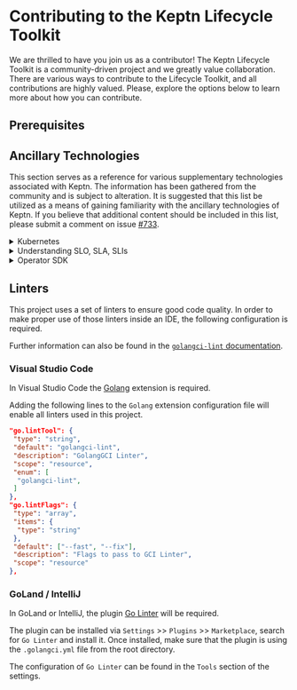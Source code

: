 # Contributing to the Keptn Lifecycle Toolkit

We are thrilled to have you join us as a contributor!
The Keptn Lifecycle Toolkit is a community-driven project and we greatly value collaboration.
There are various ways to contribute to the Lifecycle Toolkit, and all contributions are highly valued.
Please, explore the options below to learn more about how you can contribute.

## Prerequisites

## Ancillary Technologies
This section serves as a reference for various supplementary technologies associated with Keptn. 
The information has been gathered from the community and is subject to alteration. 
It is suggested that this list be utilized as a means of gaining familiarity with the ancillary technologies of Keptn. 
If you believe that additional content should be included in this list, please submit a comment on issue
[#733](https://github.com/keptn/lifecycle-toolkit/issues/733).

<details>
  <summary>Kubernetes</summary>

- **Understand the basics of Kubernetes**
  - [ ]  [Kubernetes For Beginner](https://youtu.be/X48VuDVv0do)
- **Kubernetes Architecture**
  - [ ]  [Philosophy](https://youtu.be/ZuIQurh_kDk)
  - [ ]  [Kubernetes Deconstructed: Understanding Kubernetes by Breaking It Down](https://www.youtube.com/watch?v=90kZRyPcRZw)
- **CRD**
  - [ ]  [Custom Resouce Definition (CRD)](https://www.youtube.com/watch?v=xGafiZEX0YA)
  - [ ]  [Kubernetes Operator simply explained in 10 mins](https://www.youtube.com/watch?v=ha3LjlD6g7g)
  - [ ]  [Writing Kubernetes Controllers for CRDs](https://www.youtube.com/watch?v=7wdUa4Ulwxg)
- **Kube-builder Tutorial**
  - [ ] [book.kubebuilder.io](https://book.kubebuilder.io/introduction.html)
- **Isitobservable**
  - [ ] Keptn has tight integrations with Observability tools and therefore knowing how to _Observe a System_ is important.
  - [ ] [Isitobservable website](https://isitobservable.io/)
  - [ ] [Is it Observable? with Henrik Rexed](https://www.youtube.com/watch?v=aMwk2qo0v40)
</details>

<details>
  <summary>Understanding SLO, SLA, SLIs</summary>

- **Overview**
  - [ ]  [overview](https://www.youtube.com/watch?v=tEylFyxbDLE)
  - [ ]  [The Art of SLOs (Service Level Objectives)](https://www.youtube.com/watch?v=E3ReKuJ8ewA)
</details>

<details>
  <summary>Operator SDK</summary>

- **Go-based Operators**
  - [ ]  [Go operator tutorial from RedHat](https://docs.okd.io/latest/operators/operator_sdk/golang/osdk-golang-tutorial.html)
</details>

## Linters

This project uses a set of linters to ensure good code quality.
In order to make proper use of those linters inside an IDE, the following configuration is required.

Further information can also be found in
the [`golangci-lint` documentation](https://golangci-lint.run/usage/integrations/).

### Visual Studio Code

In Visual Studio Code the [Golang](https://marketplace.visualstudio.com/items?itemName=aldijav.golangwithdidi)
extension is required.

Adding the following lines to the `Golang` extension configuration file will enable all linters used in this project.

```json
"go.lintTool": {
 "type": "string",
 "default": "golangci-lint",
 "description": "GolangGCI Linter",
 "scope": "resource",
 "enum": [
  "golangci-lint",
 ]
},
"go.lintFlags": {
 "type": "array",
 "items": {
  "type": "string"
 },
 "default": ["--fast", "--fix"],
 "description": "Flags to pass to GCI Linter",
 "scope": "resource"
},
```

### GoLand / IntelliJ

In GoLand or IntelliJ, the plugin [Go Linter](https://plugins.jetbrains.com/plugin/12496-go-linter) will be required.

The plugin can be installed via `Settings` >> `Plugins` >> `Marketplace`, search for `Go Linter` and install it.
Once installed, make sure that the plugin is using the `.golangci.yml` file from the root directory.

The configuration of `Go Linter` can be found in the `Tools` section of the settings.
